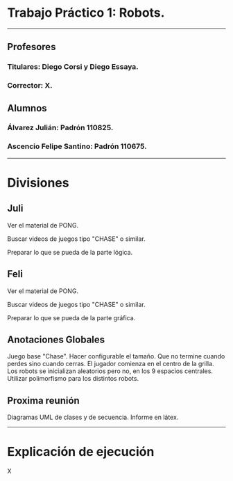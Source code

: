 # Trabajo Práctico 1: Robots.

---

## Profesores
### Titulares: Diego Corsi y Diego Essaya.
### Corrector: X.

## Alumnos
### Álvarez Julián: Padrón 110825.
### Ascencio Felipe Santino: Padrón 110675.

---

# Divisiones

## Juli
Ver el material de PONG.

Buscar videos de juegos tipo "CHASE" o similar.

Preparar lo que se pueda de la parte lógica.

## Feli
Ver el material de PONG.

Buscar videos de juegos tipo "CHASE" o similar.

Preparar lo que se pueda de la parte gráfica.

## Anotaciones Globales
Juego base "Chase".
Hacer configurable el tamaño.
Que no termine cuando perdes sino cuando cerras.
El jugador comienza en el centro de la grilla.
Los robots se inicializan aleatorios pero no, en los 9 espacios centrales.
Utilizar polimorfismo para los distintos robots.

## Proxima reunión

Diagramas UML de clases y de secuencia.
Informe en látex.

---

# Explicación de ejecución
X
